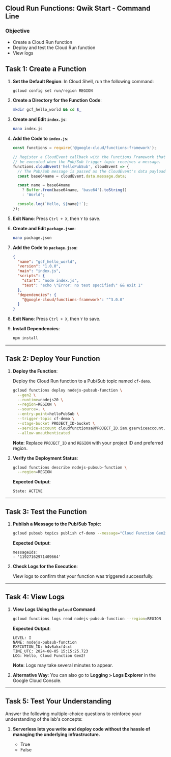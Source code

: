 ## Cloud Run Functions: Qwik Start - Command Line

### Objective

- Create a Cloud Run function
- Deploy and test the Cloud Run function
- View logs

## Task 1: Create a Function

1. **Set the Default Region**: In Cloud Shell, run the following command:

    ```bash
    gcloud config set run/region REGION
    ```

2. **Create a Directory for the Function Code**:

    ```bash
    mkdir gcf_hello_world && cd $_
    ```

3. **Create and Edit `index.js`**:

    ```bash
    nano index.js
    ```

4. **Add the Code to `index.js`**:

    ```javascript
    const functions = require('@google-cloud/functions-framework');

    // Register a CloudEvent callback with the Functions Framework that will
    // be executed when the Pub/Sub trigger topic receives a message.
    functions.cloudEvent('helloPubSub', cloudEvent => {
      // The Pub/Sub message is passed as the CloudEvent's data payload.
      const base64name = cloudEvent.data.message.data;

      const name = base64name
        ? Buffer.from(base64name, 'base64').toString()
        : 'World';

      console.log(`Hello, ${name}!`);
    });
    ```

5. **Exit Nano**: Press `Ctrl + X`, then `Y` to save.

6. **Create and Edit `package.json`**:

    ```bash
    nano package.json
    ```

7. **Add the Code to `package.json`**:

    ```json
    {
      "name": "gcf_hello_world",
      "version": "1.0.0",
      "main": "index.js",
      "scripts": {
        "start": "node index.js",
        "test": "echo \"Error: no test specified\" && exit 1"
      },
      "dependencies": {
        "@google-cloud/functions-framework": "^3.0.0"
      }
    }
    ```

8. **Exit Nano**: Press `Ctrl + X`, then `Y` to save.

9. **Install Dependencies**:

    ```bash
    npm install
    ```

---

## Task 2: Deploy Your Function

1. **Deploy the Function**:

    Deploy the Cloud Run function to a Pub/Sub topic named `cf-demo`.

    ```bash
    gcloud functions deploy nodejs-pubsub-function \
      --gen2 \
      --runtime=nodejs20 \
      --region=REGION \
      --source=. \
      --entry-point=helloPubSub \
      --trigger-topic cf-demo \
      --stage-bucket PROJECT_ID-bucket \
      --service-account cloudfunctionsa@PROJECT_ID.iam.gserviceaccount.com \
      --allow-unauthenticated
    ```

    **Note**: Replace `PROJECT_ID` and `REGION` with your project ID and preferred region.

2. **Verify the Deployment Status**:

    ```bash
    gcloud functions describe nodejs-pubsub-function \
      --region=REGION
    ```

    **Expected Output**:
    ```
    State: ACTIVE
    ```

---

## Task 3: Test the Function

1. **Publish a Message to the Pub/Sub Topic**:

    ```bash
    gcloud pubsub topics publish cf-demo --message="Cloud Function Gen2"
    ```

    **Expected Output**:
    ```
    messageIds:
    - '11927162971409664'
    ```

2. **Check Logs for the Execution**:

    View logs to confirm that your function was triggered successfully.

---

## Task 4: View Logs

1. **View Logs Using the `gcloud` Command**:

    ```bash
    gcloud functions logs read nodejs-pubsub-function --region=REGION
    ```

    **Expected Output**:
    ```
    LEVEL: I
    NAME: nodejs-pubsub-function
    EXECUTION_ID: h4v6akxf4sxt
    TIME_UTC: 2024-08-05 15:15:25.723
    LOG: Hello, Cloud Function Gen2!
    ```

    **Note**: Logs may take several minutes to appear.

2. **Alternative Way**: You can also go to **Logging > Logs Explorer** in the Google Cloud Console.

---

## Task 5: Test Your Understanding

Answer the following multiple-choice questions to reinforce your understanding of the lab's concepts:

1. **Serverless lets you write and deploy code without the hassle of managing the underlying infrastructure.**

    - True
    - False

